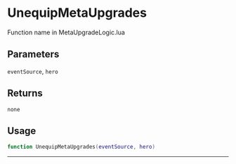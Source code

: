 # UnequipMetaUpgrades
Function name in MetaUpgradeLogic.lua
## Parameters
`eventSource`, `hero`
## Returns
`none`
## Usage
```lua
function UnequipMetaUpgrades(eventSource, hero)
```
---
